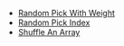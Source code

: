 * [Random Pick With Weight](./md/random_pick_with_weight.md)
* [Random Pick Index](./md/random_pick_index.md)
* [Shuffle An Array](./md/shuffle_an_array.md)
